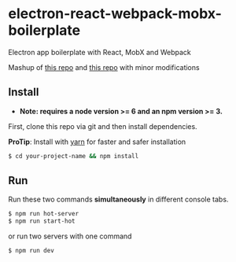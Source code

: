 # electron-react-webpack-mobx-boilerplate
Electron app boilerplate with React, MobX and Webpack

Mashup of [this repo](https://github.com/chentsulin/electron-react-boilerplate) and [this repo](https://github.com/BarakChamo/electron-react-boilerplate) with minor modifications

## Install

* **Note: requires a node version >= 6 and an npm version >= 3.**

First, clone this repo via git and then install dependencies.

**ProTip**: Install with [yarn](https://github.com/yarnpkg/yarn) for faster and safer installation

```bash
$ cd your-project-name && npm install
```

## Run

Run these two commands __simultaneously__ in different console tabs.

```bash
$ npm run hot-server
$ npm run start-hot
```

or run two servers with one command

```bash
$ npm run dev
```
